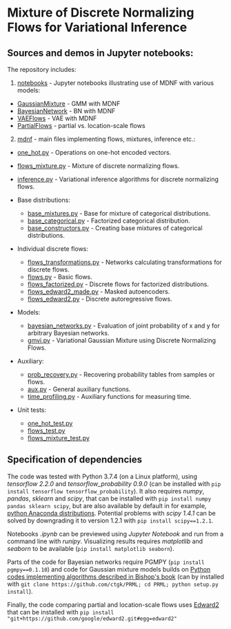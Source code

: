 # Mixture of Discrete Normalizing Flows for Variational Inference

## Sources and demos in Jupyter notebooks:

The repository includes:

1. [notebooks](notebooks) - Jupyter notebooks illustrating use of MDNF with various models:
 * [GaussianMixture](notebooks/GaussianMixture.ipynb) - GMM with MDNF
 * [BayesianNetwork](notebooks/BayesianNetwork.ipynb) - BN with MDNF
 * [VAEFlows](notebooks/VAEFlows.ipynb) - VAE with MDNF
 * [PartialFlows](notebooks/PartialFlows.ipynb) - partial vs. location-scale  flows

2. [mdnf](mdnf) - main files implementing flows, mixtures, inference etc.:
 * [one_hot.py](mdnf/one_hot.py) - Operations on one-hot encoded vectors. 
 * [flows_mixture.py](mdnf/flows_mixture.py) - Mixture of discrete normalizing flows. 
 * [inference.py](mdnf/inference.py) - Variational inference algorithms for discrete normalizing flows. 
  
 * Base distributions:
   * [base_mixtures.py](mdnf/base_mixtures.py) - Base for mixture of categorical distributions. 
   * [base_categorical.py](mdnf/base_categorical.py) - Factorized categorical distribution. 
   * [base_constructors.py](mdnf/base_constructors.py) - Creating base mixtures of categorical distributions. 
   
 * Individual discrete flows:
   * [flows_transformations.py](mdnf/flows_transformations.py) - Networks calculating transformations for discrete flows. 
   * [flows.py](mdnf/flows.py) - Basic flows.
   * [flows_factorized.py](mdnf/flows_factorized.py) - Discrete flows for factorized distributions.  
   * [flows_edward2_made.py](mdnf/flows_edward2_made.py) - Masked autoencoders.  
   * [flows_edward2.py](mdnf/flows_edward2.py) - Discrete autoregressive flows.

 * Models:
   * [bayesian_networks.py](mdnf/bayesian_networks.py) - Evaluation of joint probability of x and y for arbitrary Bayesian networks. 
   * [gmvi.py](mdnf/gmvi.py) - Variational Gaussian Mixture using Discrete Normalizing Flows. 
 
 * Auxiliary:
   * [prob_recovery.py](mdnf/prob_recovery.py) - Recovering probability tables from samples or flows. 
   * [aux.py](mdnf/aux.py) - General auxiliary functions. 
   * [time_profiling.py](mdnf/time_profiling.py) - Auxiliary functions for measuring time. 

 * Unit tests:
   * [one_hot_test.py](mdnf/one_hot_test.py) 
   * [flows_test.py](mdnf/flows_test.py) 
   * [flows_mixture_test.py](mdnf/flows_mixture_test.py) 


## Specification of dependencies

The code was tested with Python 3.7.4 (on a Linux platform),
using *tensorflow 2.2.0* and *tensorflow_probability 0.9.0*
(can be installed with `pip install tensorflow tensorflow_probability`).
It also requires *numpy*, *pandas*, *sklearn* and *scipy*,
that can be installed with `pip install numpy pandas sklearn scipy`,
 but are also available by default in for example,
 [python Anaconda distributions](https://www.anaconda.com/products/individual).
Potential problems with *scipy 1.4.1* can be solved by downgrading it to version 1.2.1 with 
`pip install scipy==1.2.1`.

Notebooks *.ipynb* can be previewed using *Jupyter Notebook* and run from a command line with *runipy*. 
Visualizing results requires *matplotlib* and *seaborn* to be available (`pip install matplotlib seaborn`).

Parts of the code for Bayesian networks require PGMPY
(`pip install pgmpy==0.1.10`) and 
code for Gaussian mixture models builds on 
[Python codes implementing algorithms described in Bishop's book](https://github.com/ctgk/PRML) 
(can by installed with `git clone https://github.com/ctgk/PRML; cd PRML; python setup.py install`). 

Finally, the code comparing partial and location-scale flows uses 
[Edward2](https://github.com/google/edward2) that can be installed with 
`pip install "git+https://github.com/google/edward2.git#egg=edward2"`

